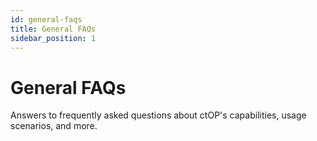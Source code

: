 ```yaml
---
id: general-faqs
title: General FAQs
sidebar_position: 1
---
```


# General FAQs

Answers to frequently asked questions about ctOP's capabilities, usage scenarios, and more.
